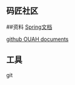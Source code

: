 ## 码匠社区

##资料
[Spring文档](https://spring.io/guides/gs/serving-web-content/)

[github OUAH documents](ttps://docs.github.com/en/github/authenticating-to-github/authorizing-oauth-apps)



## 工具
git
